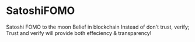 # SatoshiFOMO
Satoshi FOMO to the moon
Belief in blockchain
Instead of don't trust, verify; Trust and verify will provide both effeciency & transparency!
